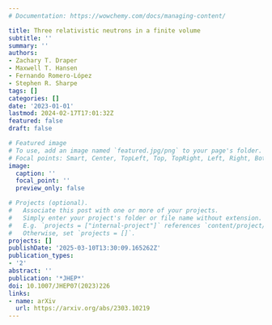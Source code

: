 ```yaml
---
# Documentation: https://wowchemy.com/docs/managing-content/

title: Three relativistic neutrons in a finite volume
subtitle: ''
summary: ''
authors:
- Zachary T. Draper
- Maxwell T. Hansen
- Fernando Romero-López
- Stephen R. Sharpe
tags: []
categories: []
date: '2023-01-01'
lastmod: 2024-02-17T17:01:32Z
featured: false
draft: false

# Featured image
# To use, add an image named `featured.jpg/png` to your page's folder.
# Focal points: Smart, Center, TopLeft, Top, TopRight, Left, Right, BottomLeft, Bottom, BottomRight.
image:
  caption: ''
  focal_point: ''
  preview_only: false

# Projects (optional).
#   Associate this post with one or more of your projects.
#   Simply enter your project's folder or file name without extension.
#   E.g. `projects = ["internal-project"]` references `content/project/deep-learning/index.md`.
#   Otherwise, set `projects = []`.
projects: []
publishDate: '2025-03-10T13:30:09.165262Z'
publication_types:
- '2'
abstract: ''
publication: '*JHEP*'
doi: 10.1007/JHEP07(2023)226
links:
- name: arXiv
  url: https://arxiv.org/abs/2303.10219
---
```

